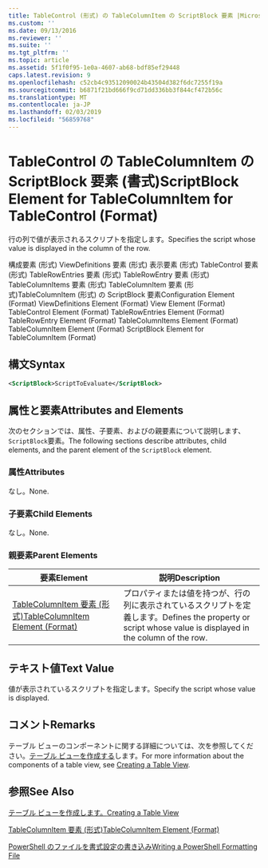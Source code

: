 ```yaml
---
title: TableControl (形式) の TableColumnItem の ScriptBlock 要素 |Microsoft Docs
ms.custom: ''
ms.date: 09/13/2016
ms.reviewer: ''
ms.suite: ''
ms.tgt_pltfrm: ''
ms.topic: article
ms.assetid: 5f1f0f95-1e0a-4607-ab68-bdf85ef29448
caps.latest.revision: 9
ms.openlocfilehash: c52cb4c93512090024b43504d382f6dc7255f19a
ms.sourcegitcommit: b6871f21bd666f9cd71dd336bb3f844cf472b56c
ms.translationtype: MT
ms.contentlocale: ja-JP
ms.lasthandoff: 02/03/2019
ms.locfileid: "56859768"
---
```

# <a name="scriptblock-element-for-tablecolumnitem-for-tablecontrol-format"></a><span data-ttu-id="f481b-102">TableControl の TableColumnItem の ScriptBlock 要素 (書式)</span><span class="sxs-lookup"><span data-stu-id="f481b-102">ScriptBlock Element for TableColumnItem for TableControl (Format)</span></span>

<span data-ttu-id="f481b-103">行の列で値が表示されるスクリプトを指定します。</span><span class="sxs-lookup"><span data-stu-id="f481b-103">Specifies the script whose value is displayed in the column of the row.</span></span>

<span data-ttu-id="f481b-104">構成要素 (形式) ViewDefinitions 要素 (形式) 表示要素 (形式) TableControl 要素 (形式) TableRowEntries 要素 (形式) TableRowEntry 要素 (形式) TableColumnItems 要素 (形式) TableColumnItem 要素 (形式)TableColumnItem (形式) の ScriptBlock 要素</span><span class="sxs-lookup"><span data-stu-id="f481b-104">Configuration Element (Format) ViewDefinitions Element (Format) View Element (Format) TableControl Element (Format) TableRowEntries Element (Format) TableRowEntry Element (Format) TableColumnItems Element (Format) TableColumnItem Element (Format) ScriptBlock Element for TableColumnItem (Format)</span></span>

## <a name="syntax"></a><span data-ttu-id="f481b-105">構文</span><span class="sxs-lookup"><span data-stu-id="f481b-105">Syntax</span></span>

```xml
<ScriptBlock>ScriptToEvaluate</ScriptBlock>
```

## <a name="attributes-and-elements"></a><span data-ttu-id="f481b-106">属性と要素</span><span class="sxs-lookup"><span data-stu-id="f481b-106">Attributes and Elements</span></span>

<span data-ttu-id="f481b-107">次のセクションでは、属性、子要素、およびの親要素について説明します、`ScriptBlock`要素。</span><span class="sxs-lookup"><span data-stu-id="f481b-107">The following sections describe attributes, child elements, and the parent element of the `ScriptBlock` element.</span></span>

### <a name="attributes"></a><span data-ttu-id="f481b-108">属性</span><span class="sxs-lookup"><span data-stu-id="f481b-108">Attributes</span></span>

<span data-ttu-id="f481b-109">なし。</span><span class="sxs-lookup"><span data-stu-id="f481b-109">None.</span></span>

### <a name="child-elements"></a><span data-ttu-id="f481b-110">子要素</span><span class="sxs-lookup"><span data-stu-id="f481b-110">Child Elements</span></span>

<span data-ttu-id="f481b-111">なし。</span><span class="sxs-lookup"><span data-stu-id="f481b-111">None.</span></span>

### <a name="parent-elements"></a><span data-ttu-id="f481b-112">親要素</span><span class="sxs-lookup"><span data-stu-id="f481b-112">Parent Elements</span></span>

|<span data-ttu-id="f481b-113">要素</span><span class="sxs-lookup"><span data-stu-id="f481b-113">Element</span></span>|<span data-ttu-id="f481b-114">説明</span><span class="sxs-lookup"><span data-stu-id="f481b-114">Description</span></span>|
|-------------|-----------------|
|[<span data-ttu-id="f481b-115">TableColumnItem 要素 (形式)</span><span class="sxs-lookup"><span data-stu-id="f481b-115">TableColumnItem Element (Format)</span></span>](./tablecolumnitem-element-for-tablecolumnitems-for-tablecontrol-format.md)|<span data-ttu-id="f481b-116">プロパティまたは値を持つが、行の列に表示されているスクリプトを定義します。</span><span class="sxs-lookup"><span data-stu-id="f481b-116">Defines the property or script whose value is displayed in the column of the row.</span></span>|

## <a name="text-value"></a><span data-ttu-id="f481b-117">テキスト値</span><span class="sxs-lookup"><span data-stu-id="f481b-117">Text Value</span></span>

<span data-ttu-id="f481b-118">値が表示されているスクリプトを指定します。</span><span class="sxs-lookup"><span data-stu-id="f481b-118">Specify the script whose value is displayed.</span></span>

## <a name="remarks"></a><span data-ttu-id="f481b-119">コメント</span><span class="sxs-lookup"><span data-stu-id="f481b-119">Remarks</span></span>

<span data-ttu-id="f481b-120">テーブル ビューのコンポーネントに関する詳細については、次を参照してください。[テーブル ビューを作成する](./creating-a-table-view.md)します。</span><span class="sxs-lookup"><span data-stu-id="f481b-120">For more information about the components of a table view, see [Creating a Table View](./creating-a-table-view.md).</span></span>

## <a name="see-also"></a><span data-ttu-id="f481b-121">参照</span><span class="sxs-lookup"><span data-stu-id="f481b-121">See Also</span></span>

[<span data-ttu-id="f481b-122">テーブル ビューを作成します。</span><span class="sxs-lookup"><span data-stu-id="f481b-122">Creating a Table View</span></span>](./creating-a-table-view.md)

[<span data-ttu-id="f481b-123">TableColumnItem 要素 (形式)</span><span class="sxs-lookup"><span data-stu-id="f481b-123">TableColumnItem Element (Format)</span></span>](./tablecolumnitem-element-for-tablecolumnitems-for-tablecontrol-format.md)

[<span data-ttu-id="f481b-124">PowerShell のファイルを書式設定の書き込み</span><span class="sxs-lookup"><span data-stu-id="f481b-124">Writing a PowerShell Formatting File</span></span>](./writing-a-powershell-formatting-file.md)
